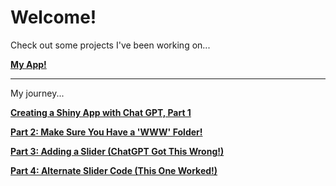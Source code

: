 # Welcome!

Check out some projects I've been working on...

**[My App!](https://tammielisa.shinyapps.io/hemo2/)**

_________________________

My journey...

**[Creating a Shiny App with Chat GPT, Part 1](pymolshiny1.md)**

**[Part 2: Make Sure You Have a 'WWW' Folder!](pymolshiny2.md)**

**[Part 3: Adding a Slider (ChatGPT Got This Wrong!)](pymolshiny3.md)**

**[Part 4: Alternate Slider Code (This One Worked!)](pymolshiny4.md)**
